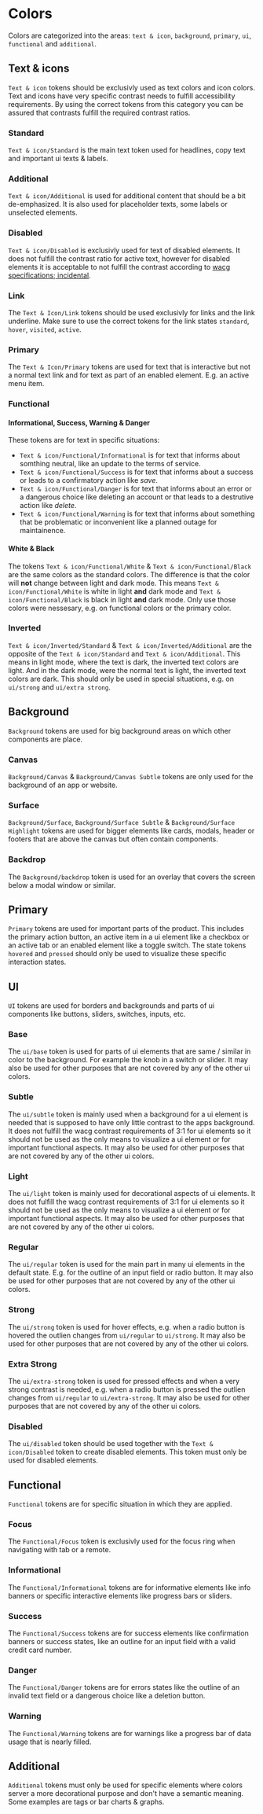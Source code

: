 # Colors
Colors are categorized into the areas: `text & icon`, `background`, `primary`, `ui`, `functional` and `additional`.

## Text & icons
`Text & icon` tokens should be exclusivly used as text colors and icon colors. Text and icons have very specific contrast needs to fulfill accessibility requirements.
By using the correct tokens from this category you can be assured that contrasts fulfill the required contrast ratios.
### Standard
`Text & icon/Standard` is the main text token used for headlines, copy text and important ui texts & labels.

### Additional
`Text & icon/Additional` is used for additional content that should be a bit de-emphasized. It is also used for placeholder texts, some labels or unselected elements.

### Disabled
`Text & icon/Disabled` is exclusivly used for text of disabled elements. It does not fulfill the contrast ratio for active text, however for disabled elements it is acceptable to not fulfill the contrast according to [wacg specifications; incidental](https://www.w3.org/WAI/WCAG21/Understanding/contrast-minimum).

### Link
The `Text & Icon/Link` tokens should be used exclusivly for links and the link underline. Make sure to use the correct tokens for the link states `standard`, `hover`, `visited`, `active`.

### Primary
The `Text & Icon/Primary` tokens are used for text that is interactive but not a normal text link and for text as part of an enabled element. E.g. an active menu item.

### Functional
#### Informational, Success, Warning & Danger
These tokens are for text in specific situations:
- `Text & icon/Functional/Informational` is for text that informs about somthing neutral, like an update to the terms of service.
- `Text & icon/Functional/Success` is for text that informs about a success or leads to a confirmatory action like *save*.
- `Text & icon/Functional/Danger` is for text that informs about an error or a dangerous choice like deleting an account or that leads to a destrutive action like _delete_.
- `Text & icon/Functional/Warning` is for text that informs about something that be problematic or inconvenient like a planned outage for maintainence.

#### White & Black
The tokens `Text & icon/Functional/White` & `Text & icon/Functional/Black` are the same colors as the standard colors. The difference is that the color will **not** change between light and dark mode.
This means `Text & icon/Functional/White` is white in light **and** dark mode and `Text & icon/Functional/Black` is black in light **and** dark mode.
Only use those colors were nessesary, e.g. on functional colors or the primary color.

### Inverted
`Text & icon/Inverted/Standard` & `Text & icon/Inverted/Additional` are the opposite of the `Text & icon/Standard` and `Text & icon/Additional`. This means in light mode, where the text is dark, the inverted text colors are light. And in the dark mode, were the normal text is light, the inverted text colors are dark. This should only be used in special situations, e.g. on `ui/strong` and `ui/extra strong`.

## Background
`Background` tokens are used for big background areas on which other components are place.

### Canvas
`Background/Canvas` & `Background/Canvas Subtle` tokens are only used for the background of an app or website.
### Surface
`Background/Surface`, `Background/Surface Subtle` & `Background/Surface Highlight` tokens are used for bigger elements like cards, modals, header or footers that are above the canvas but often contain components.

### Backdrop
The `Background/backdrop` token is used for an overlay that covers the screen below a modal window or similar.

## Primary
`Primary` tokens are used for important parts of the product. This includes the primary action button, an active item in a ui element like a checkbox or an active tab or an enabled element like a toggle switch.
The state tokens `hovered` and `pressed` should only be used to visualize these specific interaction states.
## UI
`UI` tokens are used for borders and backgrounds and parts of ui components like buttons, sliders, switches, inputs, etc.

### Base
The `ui/base` token is used for parts of ui elements that are same / similar in color to the background. For example the knob in a switch or slider.
It may also be used for other purposes that are not covered by any of the other ui colors.

### Subtle
The `ui/subtle` token is mainly used when a background for a ui element is needed that is supposed to have only little contrast to the apps background. It does not fulfill the wacg contrast requirements of 3:1 for ui elements so it should not be used as the only means to visualize a ui element or for important functional aspects. 
It may also be used for other purposes that are not covered by any of the other ui colors.

### Light
The `ui/light` token is mainly used for decorational aspects of ui elements. It does not fulfill the wacg contrast requirements of 3:1 for ui elements so it should not be used as the only means to visualize a ui element or for important functional aspects.
It may also be used for other purposes that are not covered by any of the other ui colors.

### Regular
The `ui/regular` token is used for the main part in many ui elements in the default state. E.g. for the outline of an input field or radio button.
It may also be used for other purposes that are not covered by any of the other ui colors.

### Strong
The `ui/strong` token is used for hover effects, e.g. when a radio button is hovered the outlien changes from `ui/regular` to `ui/strong`.
It may also be used for other purposes that are not covered by any of the other ui colors.

### Extra Strong
The `ui/extra-strong` token is used for pressed effects and when a very strong contrast is needed, e.g. when a radio button is pressed the outlien changes from `ui/regular` to `ui/extra-strong`.
It may also be used for other purposes that are not covered by any of the other ui colors.

### Disabled
The `ui/disabled` token should be used together with the `Text & icon/Disabled` token to create disabled elements. This token must only be used for disabled elements.

## Functional
`Functional` tokens are for specific situation in which they are applied.

### Focus
The `Functional/Focus` token is exclusivly used for the focus ring when navigating with tab or a remote.

### Informational
The `Functional/Informational` tokens are for informative elements like info banners or specific interactive elements like progress bars or sliders.

### Success
The `Functional/Success` tokens are for success elements like confirmation banners or success states, like an outline for an input field with a valid credit card number.

### Danger
The `Functional/Danger` tokens are for errors states like the outline of an invalid text field or a dangerous choice like a deletion button.

### Warning
The `Functional/Warning` tokens are for warnings like a progress bar of data usage that is nearly filled.

## Additional
`Additional` tokens must only be used for specific elements where colors server a more decorational purpose and don't have a semantic meaning.
Some examples are tags or bar charts & graphs.
